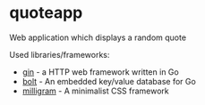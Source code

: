 # quoteapp
Web application which displays a random quote

Used libraries/frameworks:

* [gin](https://github.com/gin-gonic/gin) - a HTTP web framework written in Go
* [bolt](https://github.com/boltdb/bolt) -  An embedded key/value database for Go
* [milligram](https://github.com/milligram/milligram) -  A minimalist CSS framework
